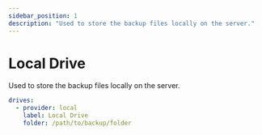 ```yaml
---
sidebar_position: 1
description: "Used to store the backup files locally on the server."
---
```


# Local Drive

Used to store the backup files locally on the server.

```yaml title="config.yml"
drives:
  - provider: local
    label: Local Drive
    folder: /path/to/backup/folder
```
